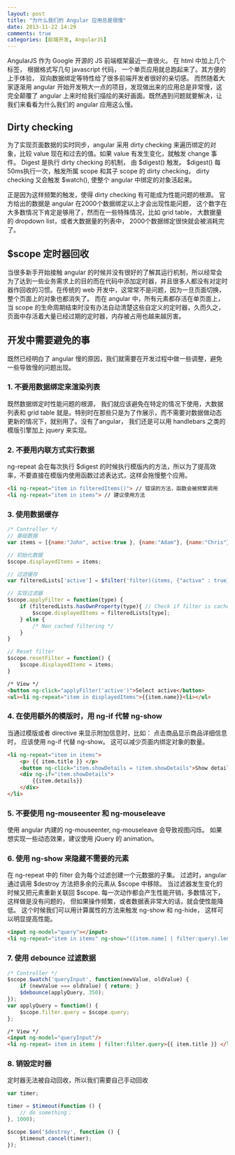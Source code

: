 ```yaml
---
layout: post
title: "为什么我们的 Angular 应用总是很慢"
date: 2013-11-22 14:29
comments: true
categories: [前端开发, AngularJS]
---
```


AngularJS 作为 Google 开源的 JS 前端框架最近一直很火。 在 html 中加上几个标签， 根据格式写几句 javascript 代码， 一个单页应用就总跑起来了。其方便的上手体验， 双向数据绑定等特性给了很多前端开发者很好的亲切感。 而然随着大家逐渐用 angular 开始开发稍大一点的项目，发现做出来的应用总是非常慢，这完全颠覆了 angular 上来时给我们描绘的美好画面。既然遇到问题就要解决，让我们来看看为什么我们的 angular 应用这么慢。

## Dirty checking

为了实现页面数据的实时同步，angular 采用 dirty checking 来遍历绑定的对象，比较 value 现在和过去的值。如果 value 有发生变化，就触发 change 事件。
Digest 是执行 dirty checking 的机制， 由 $digest() 触发。 $digest() 每50ms执行一次，触发所属 scope 和其子 scope 的 dirty checking， dirty checking 又会触发 $watch(), 使整个 angular 中绑定的对象活起来。

正是因为这样频繁的触发，使得 dirty checking 有可能成为性能问题的根源。 官方给出的数据是 angular 在2000个数据绑定以上才会出现性能问题， 这个数字在大多数情况下肯定是够用了，然而在一些特殊情况，比如 grid table， 大数据量的 dropdown list，或者大数据量的列表中， 2000个数据绑定很快就会被消耗完了。

## $scope 定时器回收

当很多新手开始接触 angular 的时候并没有很好的了解其运行机制，所以经常会为了达到一些业务需求上的目的而在代码中添加定时器，并且很多人都没有对定时器作回收的习惯。在传统的 web 开发中，这常常不是问题，因为一旦页面切换，整个页面上的对象也都消失了。 而在 angular 中，所有元素都存活在单页面上，当 scope 的生命周期结束时没有办法自动清楚这些自定义的定时器，久而久之， 页面中存活着大量已经过期的定时器，内存被占用也越来越厉害。

## 开发中需要避免的事

既然已经明白了 angular 慢的原因，我们就需要在开发过程中做一些调整，避免一些导致慢的问题出现。

### 1. 不要用数据绑定来渲染列表

既然数据绑定时性能问题的根源， 我们就应该避免在特定的情况下使用，大数据列表和 grid table 就是。特别时在那些只是为了作展示，而不需要对数据做动态更新的情况下，就别用了。没有了angular， 我们还是可以用 handlebars 之类的模版引擎加上 jquery 来实现。

### 2. 不要用内联方式实行数据

ng-repeat 会在每次执行 $digest 的时候执行模版内的方法，所以为了提高效率，不要直接在模版内使用函数过滤表达式，这样会拖慢整个应用。

```html
<li ng-repeat="item in filteredItems()"> // 错误的方法，函数会被频繁调用
<li ng-repeat="item in items"> // 建议使用方法
```

### 3. 使用数据缓存

```javascript
/* Controller */
// 基础数据 
var items = [{name:"John", active:true }, {name:"Adam"}, {name:"Chris"}, {name:"Heather"}]; 

// 初始化数据
$scope.displayedItems = items;

// 过滤缓存
var filteredLists['active'] = $filter('filter)(items, {"active" : true});

// 实现过滤器
$scope.applyFilter = function(type) {
    if (filteredLists.hasOwnProperty(type){ // Check if filter is cached
        $scope.displayedItems = filteredLists[type];
    } else { 
        /* Non cached filtering */
    }
}

// Reset filter
$scope.resetFilter = function() {
    $scope.displayedItems = items;
}
```

```html
/* View */
<button ng-click="applyFilter('active')">Select active</button>
<ul><li ng-repeat="item in displayedItems">{{item.name}}<li></ul>
```

### 4. 在使用额外的模版时，用 ng-if 代替 ng-show

当通过模版或者 directive 来显示附加信息时，比如： 点击商品显示商品详细信息时， 应该使用 ng-if 代替 ng-show。 这可以减少页面内绑定对象的数量。

```html    
<li ng-repeat="item in items">
    <p> {{ item.title }} </p>
    <button ng-click="item.showDetails = !item.showDetails">Show details</buttons>
    <div ng-if="item.showDetails">
        {{item.details}}
    </div>
</li>
```

### 5. 不要使用 ng-mouseenter 和 ng-mouseleave

使用 angular 内建的 ng-mouseenter, ng-mouseleave 会导致视图闪烁。 如果想实现一些动态效果，建议使用 jQuery 的 animation。 

### 6. 使用 ng-show 来隐藏不需要的元素

在 ng-repeat 中的 filter 会为每个过滤创建一个元数据的子集。 过滤时，angular 通过调用 $destroy 方法把多余的元素从 $scope 中移除。 当过滤器发生变化的时候又把元素重新关联回 $scope. 每一次动作都会产生性能开销，多数情况下，这样做是没有问题的， 但如果操作频繁，或者数据表非常大的话，就会使性能降低。 这个时候我们可以用计算属性的方法来触发 ng-show 和 ng-hide， 这样可以明显提高性能。

```html 
<input ng-model="query"></input>
<li ng-repeat="item in items" ng-show="([item.name] | filter:query).length">{{item.name}}</li>
```

### 7. 使用 debounce 过滤数据

```javascript
/* Controller */
$scope.$watch('queryInput', function(newValue, oldValue) {
    if (newValue === oldValue) { return; }
    $debounce(applyQuery, 350);
});
var applyQuery = function() { 
    $scope.filter.query = $scope.query;
};
```

```html
/* View */
<input ng-model="queryInput"/>
<li ng-repeat= item in items | filter:filter.query>{{ item.title }} </li>
```

### 8. 销毁定时器

定时器无法被自动回收，所以我们需要自己手动回收

```javascript
var timer;

timer = $timeout(function () {
    // do something；
}, 1000);

$scope.$on('$destroy', function () {
    $timeout.cancel(timer);
});
```